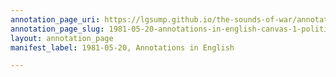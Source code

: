 ```yaml
---
annotation_page_uri: https://lgsump.github.io/the-sounds-of-war/annotations/1981-05-20-annotations-in-english-canvas-1-political-context.json
annotation_page_slug: 1981-05-20-annotations-in-english-canvas-1-political-context
layout: annotation_page
manifest_label: 1981-05-20, Annotations in English

---
```

